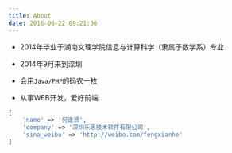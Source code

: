 ```yaml
---
title: About
date: 2016-06-22 09:21:36
---
```


* 2014年毕业于湖南文理学院信息与计算科学（隶属于数学系）专业

* 2014年9月来到深圳

* 会用`Java/PHP`的码农一枚

* 从事WEB开发，爱好前端

```php
[
    'name' => '何逢贤',
    'company' => '深圳乐思技术软件有限公司',
    'sina_weibo' => 'http://weibo.com/fengxianhe'
]
```